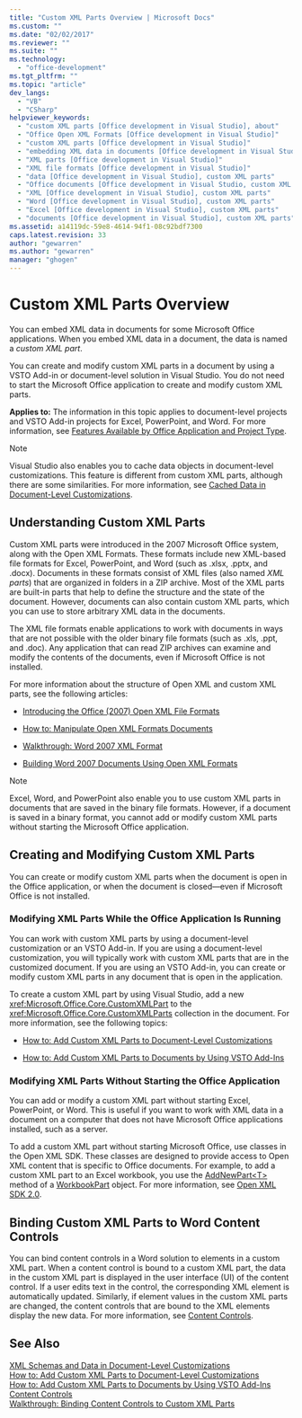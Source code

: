 ```yaml
---
title: "Custom XML Parts Overview | Microsoft Docs"
ms.custom: ""
ms.date: "02/02/2017"
ms.reviewer: ""
ms.suite: ""
ms.technology: 
  - "office-development"
ms.tgt_pltfrm: ""
ms.topic: "article"
dev_langs: 
  - "VB"
  - "CSharp"
helpviewer_keywords: 
  - "custom XML parts [Office development in Visual Studio], about"
  - "Office Open XML Formats [Office development in Visual Studio]"
  - "custom XML parts [Office development in Visual Studio]"
  - "embedding XML data in documents [Office development in Visual Studio]"
  - "XML parts [Office development in Visual Studio]"
  - "XML file formats [Office development in Visual Studio]"
  - "data [Office development in Visual Studio], custom XML parts"
  - "Office documents [Office development in Visual Studio, custom XML parts"
  - "XML [Office development in Visual Studio], custom XML parts"
  - "Word [Office development in Visual Studio], custom XML parts"
  - "Excel [Office development in Visual Studio], custom XML parts"
  - "documents [Office development in Visual Studio], custom XML parts"
ms.assetid: a14119dc-59e8-4614-94f1-08c92bdf7300
caps.latest.revision: 33
author: "gewarren"
ms.author: "gewarren"
manager: "ghogen"
---
```

# Custom XML Parts Overview
  You can embed XML data in documents for some Microsoft Office applications. When you embed XML data in a document, the data is named a *custom XML part*.  
  
 You can create and modify custom XML parts in a document by using a VSTO Add-in or document-level solution in Visual Studio. You do not need to start the Microsoft Office application to create and modify custom XML parts.  
  
 **Applies to:** The information in this topic applies to document-level projects and VSTO Add-in projects for Excel, PowerPoint, and Word. For more information, see [Features Available by Office Application and Project Type](../vsto/features-available-by-office-application-and-project-type.md).  
  
> [!NOTE]  
>  Visual Studio also enables you to cache data objects in document-level customizations. This feature is different from custom XML parts, although there are some similarities. For more information, see [Cached Data in Document-Level Customizations](../vsto/cached-data-in-document-level-customizations.md).  
  
## Understanding Custom XML Parts  
 Custom XML parts were introduced in the 2007 Microsoft Office system, along with the Open XML Formats. These formats include new XML-based file formats for Excel, PowerPoint, and Word (such as .xlsx, .pptx, and .docx). Documents in these formats consist of XML files (also named *XML parts*) that are organized in folders in a ZIP archive. Most of the XML parts are built-in parts that help to define the structure and the state of the document. However, documents can also contain custom XML parts, which you can use to store arbitrary XML data in the documents.  
  
 The XML file formats enable applications to work with documents in ways that are not possible with the older binary file formats (such as .xls, .ppt, and .doc). Any application that can read ZIP archives can examine and modify the contents of the documents, even if Microsoft Office is not installed.  
  
 For more information about the structure of Open XML and custom XML parts, see the following articles:  
  
-   [Introducing the Office (2007) Open XML File Formats](http://msdn.microsoft.com/en-us/96018532-f62c-4da7-bbff-16b96a483fbf)  
  
-   [How to: Manipulate Open XML Formats Documents](http://msdn.microsoft.com/en-us/c989d4e2-053d-4e1f-83be-257c608b343f)  
  
-   [Walkthrough: Word 2007 XML Format](http://msdn.microsoft.com/en-us/fc1afcb2-27fb-4608-9f29-11b7bd23ea4a)  
  
-   [Building Word 2007 Documents Using Open XML Formats](http://msdn.microsoft.com/en-us/59a46f4e-5a5a-4dac-86e5-7dfd43330766)  
  
> [!NOTE]  
>  Excel, Word, and PowerPoint also enable you to use custom XML parts in documents that are saved in the binary file formats. However, if a document is saved in a binary format, you cannot add or modify custom XML parts without starting the Microsoft Office application.  
  
## Creating and Modifying Custom XML Parts  
 You can create or modify custom XML parts when the document is open in the Office application, or when the document is closed—even if Microsoft Office is not installed.  
  
### Modifying XML Parts While the Office Application Is Running  
 You can work with custom XML parts by using a document-level customization or an VSTO Add-in. If you are using a document-level customization, you will typically work with custom XML parts that are in the customized document. If you are using an VSTO Add-in, you can create or modify custom XML parts in any document that is open in the application.  
  
 To create a custom XML part by using Visual Studio, add a new <xref:Microsoft.Office.Core.CustomXMLPart> to the <xref:Microsoft.Office.Core.CustomXMLParts> collection in the document. For more information, see the following topics:  
  
-   [How to: Add Custom XML Parts to Document-Level Customizations](../vsto/how-to-add-custom-xml-parts-to-document-level-customizations.md)  
  
-   [How to: Add Custom XML Parts to Documents by Using VSTO Add-Ins](../vsto/how-to-add-custom-xml-parts-to-documents-by-using-vsto-add-ins.md)  
  
### Modifying XML Parts Without Starting the Office Application  
 You can add or modify a custom XML part without starting Excel, PowerPoint, or Word. This is useful if you want to work with XML data in a document on a computer that does not have Microsoft Office applications installed, such as a server.  
  
 To add a custom XML part without starting Microsoft Office, use classes in the Open XML SDK. These classes are designed to provide access to Open XML content that is specific to Office documents. For example, to add a custom XML part to an Excel workbook, you use the [AddNewPart\<T>](http://msdn.microsoft.com/en-us/47c348c0-77ab-a504-5097-bcd6a213921a) method of a [WorkbookPart](http://msdn.microsoft.com/en-us/d011e6f4-77dd-d02d-66ef-dc4a9e7b26f2) object. For more information, see [Open XML SDK 2.0](http://msdn.microsoft.com/en-us/f6a9ae68-7989-4208-97f5-3c945137a0ab).  
  
## Binding Custom XML Parts to Word Content Controls  
 You can bind content controls in a Word solution to elements in a custom XML part. When a content control is bound to a custom XML part, the data in the custom XML part is displayed in the user interface (UI) of the content control. If a user edits text in the control, the corresponding XML element is automatically updated. Similarly, if element values in the custom XML parts are changed, the content controls that are bound to the XML elements display the new data. For more information, see [Content Controls](../vsto/content-controls.md).  
  
## See Also  
 [XML Schemas and Data in Document-Level Customizations](../vsto/xml-schemas-and-data-in-document-level-customizations.md)   
 [How to: Add Custom XML Parts to Document-Level Customizations](../vsto/how-to-add-custom-xml-parts-to-document-level-customizations.md)   
 [How to: Add Custom XML Parts to Documents by Using VSTO Add-Ins](../vsto/how-to-add-custom-xml-parts-to-documents-by-using-vsto-add-ins.md)   
 [Content Controls](../vsto/content-controls.md)   
 [Walkthrough: Binding Content Controls to Custom XML Parts](../vsto/walkthrough-binding-content-controls-to-custom-xml-parts.md)  
  
  